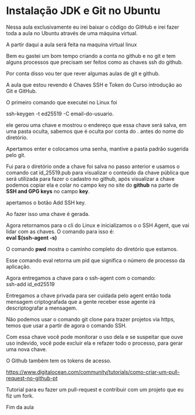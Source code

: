 # Instalação JDK e Git no Ubuntu

Nessa aula exclusivamente eu irei baixar o código do GitHub e irei fazer toda a aula no Ubuntu através de uma máquina virtual.

A partir daqui a aula será feita na maquina virtual linux 

Bem eu gastei um bom tempo criando a conta no github e no git e tem alguns processos que precisam ser feitos como as chaves ssh do github.

Por conta disso vou ter que rever algumas aulas de git e github.

A aula que estou revendo é Chaves SSH e Token do Curso introdução ao Git e GitHub.

O primeiro comando que executei no Linux foi

ssh-keygen -t ed25519 -C email-do-usuario.

ele gerou uma chave e mostrou o endereço que essa chave será salva, em uma pasta oculta, sabemos que é oculta por conta do *.* antes do nome do diretório.

Apertamos enter e colocamos uma senha, mantive a pasta padrão sugerida pelo git.

Fui para o diretório onde a chave foi salva no passo anterior e usamos o comando cat id_25519.pub para visualizar o conteúdo da chave pública que será utilizada para fazer o cadastro no github, após visualizar a chave podemos copiar ela e colar no campo key no site do **github** na parte de **SSH and GPG keys** no campo **key**.  

apertamos o botão Add SSH key.

Ao fazer isso uma chave é gerada.

Agora retornamos para o cli do Linux e inicializamos o o SSH Agent, que vai lidar com as chaves. O comando para isso é:  
**eval $(ssh-agent -s)**  

O comando **pwd** mostra o caminho completo do diretório que estamos.

Esse comando eval retorna um pid que significa o número de processo da aplicação.  

Agora entregamos a chave para o ssh-agent com o comando:  
ssh-add id_ed25519

Entregamos a chave privada para ser cuidada pelo agent então toda mensagem criptografada que a gente receber esse agente irá descriptografar a mensagem.  

Não podemos usar o comando git clone para trazer projetos via https, temos que usar a partir de agora o comando SSH.

Com essa chave você pode monitorar o uso dela e se suspeitar que ouve uso indevido, você pode excluir ela e refazer todo o processo, para gerar uma nova chave.  

O Github também tem os tokens de acesso.

https://www.digitalocean.com/community/tutorials/como-criar-um-pull-request-no-github-pt

Tutorial para eu fazer um pull-request e contribuir com um projeto que eu fiz um fork.

Fim da aula
